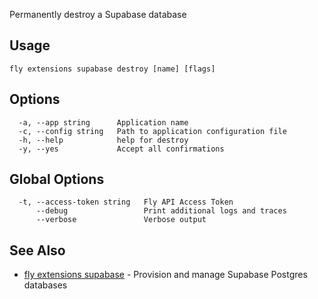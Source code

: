 Permanently destroy a Supabase database

## Usage
~~~
fly extensions supabase destroy [name] [flags]
~~~

## Options

~~~
  -a, --app string      Application name
  -c, --config string   Path to application configuration file
  -h, --help            help for destroy
  -y, --yes             Accept all confirmations
~~~

## Global Options

~~~
  -t, --access-token string   Fly API Access Token
      --debug                 Print additional logs and traces
      --verbose               Verbose output
~~~

## See Also

* [fly extensions supabase](/docs/flyctl/extensions-supabase/)	 - Provision and manage Supabase Postgres databases

